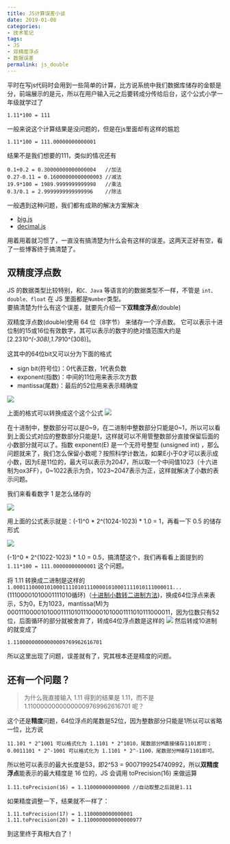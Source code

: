 ```yaml
---
title: JS计算误差小谈
date: 2019-01-08
categories:  
- 技术笔记  
tags:  
- JS  
- 双精度浮点 
- 数据误差 
permalink: js_double  
---
```


平时在写js代码时会用到一些简单的计算，比方说系统中我们数据库储存的金额是分，前端展示的是元，所以在用户输入元之后要转成分传给后台，这个公式小学一年级就学过了
```
1.11*100 = 111
```
一般来说这个计算结果是没问题的，但是在js里面却有这样的尴尬
```
1.11*100 = 111.00000000000001
```
结果不是我们想要的111，类似的情况还有
```
0.1+0.2 = 0.30000000000000004   //加法
0.27-0.11 = 0.16000000000000003 //减法
19.9*100 = 1989.9999999999998   //乘法
0.3/0.1 = 2.9999999999999996    //除法
```
一般遇到这种问题，我们都有成熟的解决方案解决

- [big.js](https://github.com/MikeMcl/big.js/)
- [decimal.js](https://github.com/MikeMcl/decimal.js)

用着用着就习惯了，一直没有搞清楚为什么会有这样的误差。这两天正好有空，看了一些博客终于搞清楚了。
<!--more-->

## 双精度浮点数
JS 的数据类型比较特别，和`C、Java` 等语言的的数据类型不一样，不管是 `int、double、float` 在 JS 里面都是`Number`类型。  
要搞清楚为什么有这个误差，就要先介绍一下**双精度浮点**(double)

双精度浮点数(double)使用 64 位（8字节） 来储存一个浮点数。 它可以表示十进位制的15或16位有效数字，其可以表示的数字的绝对值范围大约是 [2.23*10^(-308),1.79*10^(308)]。

这其中的64位bit又可以分为下面的格式

- sign bit(符号位)：0代表正数，1代表负数
- exponent(指数)：中间的11位用来表示次方数
- mantissa(尾数)：最后的52位用来表示精确度

![](http://www.leonlei.top/687474703a2f2f617461322d696d672e636e2d68616e677a686f752e696d672d7075622e616c6979756e2d696e632e636f6d2f37323637613538623239383932633362373233653364366333663733393035612e706e67.png)
 
上面的格式可以转换成这个这个公式
![](http://www.leonlei.top/Xnip2019-01-22_18-33-33.png)

在十进制中，整数部分可以是0~9，在二进制中整数部分只能是0~1，所以可以看到上面公式对应的整数部分只能是1，这样就可以不用管整数部分直接保留后面的小数部分就可以了。指数 exponent(E) 是一个无符号整型 (unsigned int) ，那么问题就来了，我们怎么保留小数呢？按照科学计数法，如果E小于0才可以表示成小数，因为E是11位的，最大可以表示为2047，所以取一个中间值1023（十六进制为ox3FF），0~1022表示为负，1023~2047表示为正，这样就解决了小数的表示问题。  

我们来看看数字 1 是怎么储存的

![](http://www.leonlei.top/Xnip2019-01-22_19-18-53.png)

用上面的公式表示就是：(-1)^0 * 2^(1024-1023) * 1.0 = 1，再看一下 0.5 的储存形式

![](http://www.leonlei.top/Xnip2019-01-24_11-09-30.png)

(-1)^0 * 2^(1022-1023) * 1.0 = 0.5，搞清楚这个，我们再看看上面提到的 `1.11*100 = 111.00000000000001` 这个问题。  

将 1.11 转换成二进制是这样的`1.0001110000101000111101011100001010001111010111000011...`(11100001010001111010循环)（[十进制小数转二进制方法](https://www.sojson.com/hexconvert.html))，换成64位浮点来表示，S为0，E为1023，mantissa(M)为0001110000101000111101011100001010001111010111000011，因为位数只有52位，后面循环的部分就被舍弃了，转成64位浮点数是这样的 
![](http://www.leonlei.top/Xnip2019-01-22_19-37-10.png)
然后转成10进制的就变成了 
```
1.11000000000000009769962616701
```
所以这里出现了问题，误差就有了，究其根本还是精度的问题。

## 还有一个问题？
> 为什么我直接输入 1.11 得到的结果是 1.11，而不是1.11000000000000009769962616701 呢？

这个还是**精度**问题，64位浮点的尾数是52位，因为整数部分只能是1所以可以省略一位，比方说  
```
11.101 * 2^1001 可以格式化为 1.1101 * 2^1010，尾数部分M直接储存1101即可；
0.0011101 * 2^-1001 可以格式化为 1.1101 * 2^-1100，尾数部分M储存1101即可。  
```
所以他可以表示的最大长度是53，即2^53 = 9007199254740992，所以**双精度浮点**能表示的最大精度是 16 位的，JS 会调用 toPrecision(16) 来做运算
```
1.11.toPrecision(16) = 1.110000000000000 //自动取整之后就是1.11
```
如果精度调整一下，结果就不一样了：
```
1.11.toPrecision(17) = 1.1100000000000001
1.11.toPrecision(20) = 1.1100000000000000977
```
到这里终于真相大白了！
